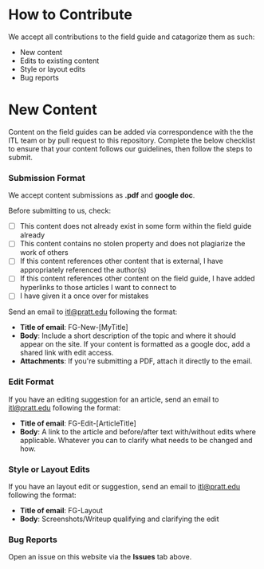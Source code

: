 # How to Contribute

We accept all contributions to the field guide and catagorize them as such:
- New content
- Edits to existing content
- Style or layout edits
- Bug reports

# New Content

Content on the field guides can be added via correspondence with the the ITL team or by pull request to this repository.
Complete the below checklist to ensure that your content follows our guidelines, then follow the steps to submit.

### Submission Format
We accept content submissions as **.pdf** and **google doc**.

Before submitting to us, check:
- [ ] This content does not already exist in some form within the field guide already
- [ ] This content contains no stolen property and does not plagiarize the work of others
- [ ] If this content references other content that is external, I have appropriately referenced the author(s) 
- [ ] If this content references other content on the field guide, I have added hyperlinks to those articles I want to connect to
- [ ] I have given it a once over for mistakes

Send an email to itl@pratt.edu following the format:

- **Title of email**: FG-New-[MyTitle]
- **Body**: Include a short description of the topic and where it should appear on the site. If your content is formatted as a google doc, add a shared link with edit access.
- **Attachments**: If you're submitting a PDF, attach it directly to the email.

### Edit Format

If you have an editing suggestion for an article, send an email to itl@pratt.edu following the format:
- **Title of email**: FG-Edit-[ArticleTitle]
- **Body**: A link to the article and before/after text with/without edits where applicable. Whatever you can to clarify what needs to be changed and how.

### Style or Layout Edits

If you have an layout edit or suggestion, send an email to itl@pratt.edu following the format:
- **Title of email**: FG-Layout
- **Body**: Screenshots/Writeup qualifying and clarifying the edit

### Bug Reports

Open an issue on this website via the **Issues** tab above.
